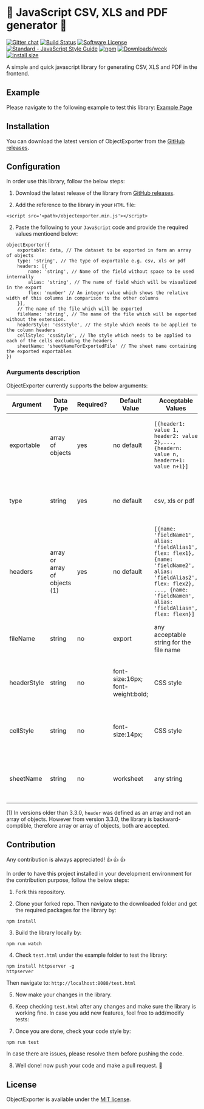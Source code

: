 # :dizzy: JavaScript CSV, XLS and PDF generator :dizzy:

[![Gitter chat](https://badges.gitter.im/gharibi/JsObjectExporter.png)](https://gitter.im/JsObjectExporter/community)
[![Build Status](https://api.travis-ci.org/gharibi/JsObjExporter.svg?branch=master)](https://travis-ci.org/gharibi/JsObjExporter) [![Software License](https://img.shields.io/badge/license-MIT-brightgreen.svg?style=flat)](LICENSE) [![Standard - JavaScript Style Guide](https://img.shields.io/badge/code_style-standard-brightgreen.svg)](http://standardjs.com/) [![npm](https://img.shields.io/npm/v/object-exporter.svg)](https://www.npmjs.com/package/object-exporter) [![Downloads/week](https://img.shields.io/npm/dw/object-exporter.svg)](https://www.npmjs.com/package/object-exporter) [![install size](https://packagephobia.now.sh/badge?p=object-exporter)](https://packagephobia.now.sh/result?p=object-exporter)

A simple and quick javascript library for generating CSV, XLS and PDF in the frontend.

## Example

Please navigate to the following example to test this library: [Example Page](http://gharibi.github.io/JsObjExporter/examples/example.html)

## Installation

You can download the latest version of ObjectExporter from the [GitHub releases](https://github.com/gharibi/JsObjExporter/releases/latest).


## Configuration

In order use this library, follow the below steps:

1. Download the latest release of the library from [GitHub releases](https://github.com/gharibi/JsObjExporter/releases/latest).

2. Add the reference to the library in your `HTML` file:

```
<script src='<path>/objectexporter.min.js'></script>
```

2. Paste the following to your `JavaScript` code and provide the required values mentioend below:

```
objectExporter({
    exportable: data, // The dataset to be exported in form an array of objects
    type: 'string', // The type of exportable e.g. csv, xls or pdf
    headers: [{
        name: 'string', // Name of the field without space to be used internally
        alias: 'string', // The name of field which will be visualized in the export
        flex: 'number' // An integer value which shows the relative width of this columns in comparison to the other columns
    }],
    // The name of the file which will be exported
    fileName: 'string', // The name of the file which will be exported without the extension.
    headerStyle: 'cssStyle', // The style which needs to be applied to the column headers
    cellStyle: 'cssStyle', // The style which needs to be applied to each of the cells excluding the headers
    sheetName: 'sheetNameForExportedFile' // The sheet name containing the exported exportables
})
```

### Aurguments description
ObjectExporter currently supports the below arguments:

| Argument | Data Type | Required? | Default Value | Acceptable Values | Description | Applicable to |
| - | - | - | - | - | - | - |
| exportable | array of objects | yes | no default | `[{header1: value 1, header2: value 2},..., {headern: value n, headern+1: value n+1}]` | This is the array containing all of the objects which need to be exported. | csv, xls and pdf |
| type | string | yes | no default | csv, xls or pdf | This specifies the file type for generating the export. | csv, xls and pdf |
| headers | array or array of objects (1) | yes | no default | `[{name: 'fieldName1', alias: 'fieldAlias1', flex: flex1}, {name: 'fieldName2', alias: 'fieldAlias2', flex: flex2}, ..., {name: 'fieldNamen', alias: 'fieldAliasn', flex: flexn}]` | This specifies the headers for the exportable. | csv, xls and pdf |
| fileName | string | no | export | any acceptable string for the file name | This specifies the name for the export. | csv, xls and pdf |
| headerStyle | string | no | font-size:16px; font-weight:bold; | CSS style | This specifies the style for the exported headers. | xls and pdf |
| cellStyle | string | no | font-size:14px; | CSS style | This specifies the style for the exported cells. | xls and pdf |
| sheetName | string | no | worksheet | any string | This specifies the sheet name for the excel file. | xls |

(1) In versions older than 3.3.0, `header` was defined as an array and not an array of objects. However from version 3.3.0, the library is backward-comptible, therefore array or array of objects, both are accepted.

## Contribution

Any contribution is always appreciated! :thumbsup: :thumbsup: :thumbsup:

In order to have this project installed in your development environment for the contribution purpose, follow the below steps:

1. Fork this repository.

2. Clone your forked repo. Then navigate to the downloaded folder and get the required packages for the library by:
```
npm install
```

3. Build the library locally by:
```
npm run watch
```

4. Check `test.html` under the example folder to test the library:
```
npm install httpserver -g
httpserver
```

Then navigate to:
`http://localhost:8080/test.html`

5. Now make your changes in the library.

6. Keep checking `test.html` after any changes and make sure the library is working fine. In case you add new features, feel free to add/modify tests:

7. Once you are done, check your code style by:
```
npm run test
```

In case there are issues, please resolve them before pushing the code.

8. Well done! now push your code and make a pull request. :rocket:

## License

ObjectExporter is available under the [MIT license](https://github.com/gharibi/JsObjExporter/blob/master/LICENSE).
